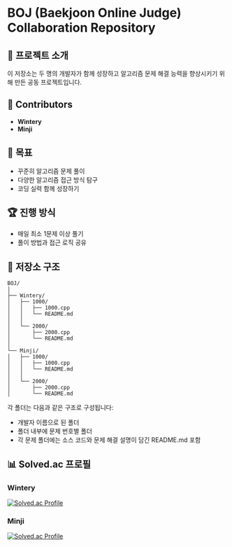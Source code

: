 # BOJ (Baekjoon Online Judge) Collaboration Repository

## 🤝 프로젝트 소개
이 저장소는 두 명의 개발자가 함께 성장하고 알고리즘 문제 해결 능력을 향상시키기 위해 만든 공동 프로젝트입니다.

## 👥 Contributors
- **Wintery**
- **Minji**
  
## 🎯 목표
- 꾸준히 알고리즘 문제 풀이
- 다양한 알고리즘 접근 방식 탐구
- 코딩 실력 함께 성장하기

## 🏆 진행 방식
- 매일 최소 1문제 이상 풀기
- 풀이 방법과 접근 로직 공유

## 📂 저장소 구조
```
BOJ/
│
├── Wintery/
│   ├── 1000/
│   │   ├── 1000.cpp
│   │   └── README.md
│   │
│   └── 2000/
│       ├── 2000.cpp
│       └── README.md
│
└── Minji/
│   ├── 1000/
│   │   ├── 1000.cpp
│   │   └── README.md
│   │
│   └── 2000/
│       ├── 2000.cpp
│       └── README.md
```
각 폴더는 다음과 같은 구조로 구성됩니다:
- 개발자 이름으로 된 폴더
- 폴더 내부에 문제 번호별 폴더
- 각 문제 폴더에는 소스 코드와 문제 해결 설명이 담긴 README.md 포함
  
## 📊 Solved.ac 프로필

### Wintery
[![Solved.ac Profile](http://mazassumnida.wtf/api/generate_badge?boj=ntf7595)](https://solved.ac/ntf7595)

### Minji
[![Solved.ac Profile](http://mazassumnida.wtf/api/generate_badge?boj=mmj0426)](https://solved.ac/mmj0426)


